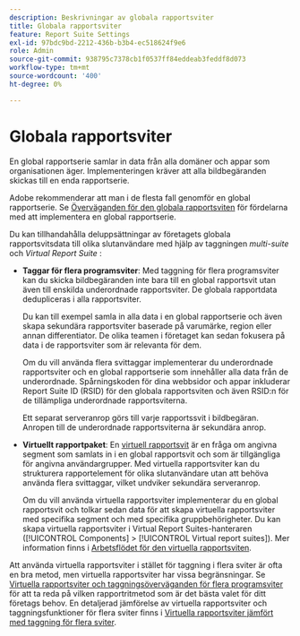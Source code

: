 ```yaml
---
description: Beskrivningar av globala rapportsviter
title: Globala rapportsviter
feature: Report Suite Settings
exl-id: 97bdc9bd-2212-436b-b3b4-ec518624f9e6
role: Admin
source-git-commit: 938795c7378cb1f0537ff84eddeab3feddf8d073
workflow-type: tm+mt
source-wordcount: '400'
ht-degree: 0%

---
```


# Globala rapportsviter

En global rapportserie samlar in data från alla domäner och appar som organisationen äger. Implementeringen kräver att alla bildbegäranden skickas till en enda rapportserie.

Adobe rekommenderar att man i de flesta fall genomför en global rapportserie. Se [Överväganden för den globala rapportsviten](https://experienceleague.adobe.com/docs/analytics/implementation/prepare/global-rs.html) för fördelarna med att implementera en global rapportserie.

Du kan tillhandahålla deluppsättningar av företagets globala rapportsvitsdata till olika slutanvändare med hjälp av taggningen *multi-suite* och *Virtual Report Suite* :

* **Taggar för flera programsviter**: Med taggning för flera programsviter kan du skicka bildbegäranden inte bara till en global rapportsvit utan även till enskilda underordnade rapportsviter. De globala rapportdata dedupliceras i alla rapportsviter.

  Du kan till exempel samla in alla data i en global rapportserie och även skapa sekundära rapportsviter baserade på varumärke, region eller annan differentiator. De olika teamen i företaget kan sedan fokusera på data i de rapportsviter som är relevanta för dem.

  Om du vill använda flera svittaggar implementerar du underordnade rapportsviter och en global rapportserie som innehåller alla data från de underordnade. Spårningskoden för dina webbsidor och appar inkluderar Report Suite ID (RSID) för den globala rapportsviten och även RSID:n för de tillämpliga underordnade rapportsviterna.<!-- Wording/be more specific? And include any links? -->

  Ett separat serveranrop görs till varje rapportssvit i bildbegäran. Anropen till de underordnade rapportsviterna är sekundära anrop.

* **Virtuellt rapportpaket**: En [virtuell rapportsvit](/help/components/vrs/vrs-about.md) är en fråga om angivna segment som samlats in i en global rapportsvit och som är tillgängliga för angivna användargrupper. Med virtuella rapportsviter kan du strukturera rapportelement för olika slutanvändare utan att behöva använda flera svittaggar, vilket undviker sekundära serveranrop.

  Om du vill använda virtuella rapportsviter implementerar du en global rapportsvit och tolkar sedan data för att skapa virtuella rapportsviter med specifika segment och med specifika gruppbehörigheter. Du kan skapa virtuella rapportsviter i Virtual Report Suites-hanteraren ([!UICONTROL Components] > [!UICONTROL Virtual report suites]). Mer information finns i [Arbetsflödet för den virtuella rapportsviten](/help/components/vrs/c-workflow-vrs/vrs-workflow.md).

Att använda virtuella rapportsviter i stället för taggning i flera sviter är ofta en bra metod, men virtuella rapportsviter har vissa begränsningar. Se [Virtuella rapportsviter och taggningsöverväganden för flera programsviter](/help/components/vrs/vrs-considerations.md) för att ta reda på vilken rapportritmetod som är det bästa valet för ditt företags behov. En detaljerad jämförelse av virtuella rapportsviter och taggningsfunktioner för flera sviter finns i [Virtuella rapportsviter jämfört med taggning för flera sviter](/help/components/vrs/vrs-about.md#section_317E4D21CCD74BC38166D2F57D214F78).

<!---## Rollup reports

>[!NOTE]
>
>[!DNL Reports & Analytics] is the only tool that supported rollup reports. Reports & Analytics was end-of-lifed on January 17, 2024.

Limitations of Rollup Reports {#limitations-rollups}

* Rollups provide total data, but they do not report individual values in reports. For example, eVar1 values are not included, but their aggregate total can be.
* Data is not deduplicated when the rollup combines data across report suites.
* Rollups run nightly at midnight.
* When you add a report suite to an existing rollup, historical data is not included in the rollup.
* All child report suites must have data in them for a rollup to function. If new report suites are included in a rollup, make sure to send at least one page view to each of those report suites.
* Rollup report suites can include a maximum of 40 child report suites.
* Rollup report suites can include a maximum of 100 events.
* Data contained in rollup report suites does not support breakdowns or segments.
* The Pages report is replaced with the Most Popular Sites report, which reports on metrics at the child-suite level.

## Comparison of Global Report Suite and Rollup Report  Features

**Secondary server calls**: Rollups do not incur any additional server calls beyond what a single report suite collects. If your organization uses multi-suite tagging, secondary server calls are made for each additional report suite included in an image request.

>[!TIP]
>
>If you use only a global report suite with [virtual report suites](/help/components/vrs/vrs-considerations.md), no secondary server calls are needed.

**Implementation changes**: Rollups do not require any implementation changes, while global report suites require you to include the global report suite ID in your implementation.

**Duplication**: Global report suites deduplicate unique visitors, while rollups do not. For example, if a user visits three of your domains in the same day, rollups would count three daily unique visitors. Global report suites would record one unique visitor.

**Time frame**: Rollups are only processed at midnight each night, while global report suites report data with standard latency.

**Breadth**: Rollups have no way to communicate between report suites. Global report suites can attribute credit to conversion variables between report suites and provide pathing across report suites.

**Historical data**: Rollups can aggregate historical data, while global report suites only report data from the point they were implemented.

**Reports**: Global report suites provide data on all dimensions; rollups provide aggregate data on only high-level reports.

**Supported products**: Rollups could only be used in Reports & Analytics. They are not supported in Analysis Workspace, or Data Warehouse. Global report suites can be used across all products.

**Number of aggregated report suites**: Rollups only support a maximum of 40 child report suites. Global report suites can be implemented on any number of domains or apps that you own.--->
